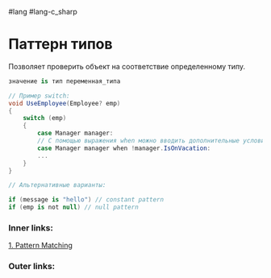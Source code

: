 #lang #lang-c_sharp

# Паттерн типов

Позволяет проверить объект на соответствие определенному типу.

```csharp
значение is тип переменная_типа
```

```csharp
// Пример switch:
void UseEmployee(Employee? emp)
{
    switch (emp)
    {
        case Manager manager:
        // С помощью выражения when можно вводить дополнительные условия в конструкцию case:
        case Manager manager when !manager.IsOnVacation:
        ...
    }
}

// Альтернативные варианты:

if (message is "hello") // constant pattern
if (emp is not null) // null pattern
```

### Inner links:
[1. Pattern Matching](1.%20Languages/C-sharp/0.%20Введение/1.%20Типы%20данных/Pattern%20Matching/1.%20Pattern%20Matching.md)

### Outer links:
